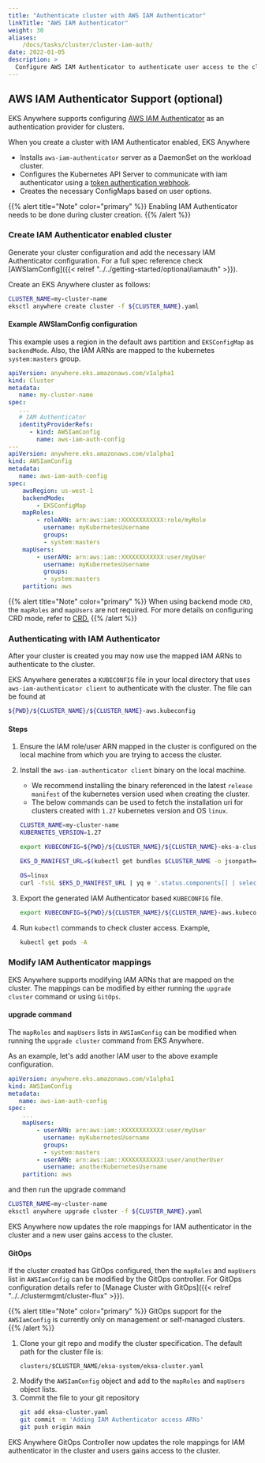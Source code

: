 ```yaml
---
title: "Authenticate cluster with AWS IAM Authenticator"
linkTitle: "AWS IAM Authenticator"
weight: 30
aliases:
    /docs/tasks/cluster/cluster-iam-auth/
date: 2022-01-05
description: >
  Configure AWS IAM Authenticator to authenticate user access to the cluster
---
```


## AWS IAM Authenticator Support (optional)

EKS Anywhere supports configuring [AWS IAM Authenticator](https://github.com/kubernetes-sigs/aws-iam-authenticator) as an authentication provider for clusters.

When you create a cluster with IAM Authenticator enabled, EKS Anywhere 
* Installs `aws-iam-authenticator` server as a DaemonSet on the workload cluster.
* Configures the Kubernetes API Server to communicate with iam authenticator using a [token authentication webhook](https://kubernetes.io/docs/admin/authentication/#webhook-token-authentication).
* Creates the necessary ConfigMaps based on user options.

{{% alert title="Note" color="primary" %}}
Enabling IAM Authenticator needs to be done during cluster creation.
{{% /alert %}}

### Create IAM Authenticator enabled cluster
Generate your cluster configuration and add the necessary IAM Authenticator configuration. For a full spec reference check [AWSIamConfig]({{< relref "../../getting-started/optional/iamauth" >}}).

Create an EKS Anywhere cluster as follows:

```bash
CLUSTER_NAME=my-cluster-name
eksctl anywhere create cluster -f ${CLUSTER_NAME}.yaml
```

#### Example AWSIamConfig configuration
This example uses a region in the default aws partition and `EKSConfigMap` as `backendMode`. Also, the IAM ARNs are mapped to the kubernetes `system:masters` group.
```yaml
apiVersion: anywhere.eks.amazonaws.com/v1alpha1
kind: Cluster
metadata:
   name: my-cluster-name
spec:
   ...
   # IAM Authenticator
   identityProviderRefs:
      - kind: AWSIamConfig
        name: aws-iam-auth-config
---
apiVersion: anywhere.eks.amazonaws.com/v1alpha1
kind: AWSIamConfig
metadata:
   name: aws-iam-auth-config
spec:
    awsRegion: us-west-1
    backendMode:
        - EKSConfigMap
    mapRoles:
        - roleARN: arn:aws:iam::XXXXXXXXXXXX:role/myRole
          username: myKubernetesUsername
          groups:
          - system:masters
    mapUsers:
        - userARN: arn:aws:iam::XXXXXXXXXXXX:user/myUser
          username: myKubernetesUsername
          groups:
          - system:masters
    partition: aws
```

{{% alert title="Note" color="primary" %}}
When using backend mode `CRD`, the `mapRoles` and `mapUsers` are not required. For more details on configuring CRD mode, refer to [CRD.](https://github.com/kubernetes-sigs/aws-iam-authenticator#crd-alpha)
{{% /alert %}}

### Authenticating with IAM Authenticator
After your cluster is created you may now use the mapped IAM ARNs to authenticate to the cluster. 

EKS Anywhere generates a `KUBECONFIG` file in your local directory that uses `aws-iam-authenticator client` to authenticate with the cluster. The file can be found at
```bash
${PWD}/${CLUSTER_NAME}/${CLUSTER_NAME}-aws.kubeconfig
```
#### Steps
1. Ensure the IAM role/user ARN mapped in the cluster is configured on the local machine from which you are trying to access the cluster.
2. Install the `aws-iam-authenticator client` binary on the local machine. 
    * We recommend installing the binary referenced in the latest `release manifest` of the kubernetes version used when creating the cluster.
    * The below commands can be used to fetch the installation uri for clusters created with `1.27` kubernetes version and OS `linux`.
    ```bash
    CLUSTER_NAME=my-cluster-name
    KUBERNETES_VERSION=1.27

    export KUBECONFIG=${PWD}/${CLUSTER_NAME}/${CLUSTER_NAME}-eks-a-cluster.kubeconfig

    EKS_D_MANIFEST_URL=$(kubectl get bundles $CLUSTER_NAME -o jsonpath="{.spec.versionsBundles[?(@.kubeVersion==\"$KUBERNETES_VERSION\")].eksD.manifestUrl}")
    
    OS=linux
    curl -fsSL $EKS_D_MANIFEST_URL | yq e '.status.components[] | select(.name=="aws-iam-authenticator") | .assets[] | select(.os == '"\"$OS\""' and .type == "Archive") | .archive.uri' -
    ```

3. Export the generated IAM Authenticator based `KUBECONFIG` file.
    ```bash
    export KUBECONFIG=${PWD}/${CLUSTER_NAME}/${CLUSTER_NAME}-aws.kubeconfig
    ```
4. Run `kubectl` commands to check cluster access. Example,
    ```bash
    kubectl get pods -A
    ```

### Modify IAM Authenticator mappings
EKS Anywhere supports modifying IAM ARNs that are mapped on the cluster. The mappings can be modified by either running the `upgrade cluster` command or using `GitOps`.

#### upgrade command
The `mapRoles` and `mapUsers` lists in `AWSIamConfig` can be modified when running the `upgrade cluster` command from EKS Anywhere.

As an example, let's add another IAM user to the above example configuration.
```yaml
apiVersion: anywhere.eks.amazonaws.com/v1alpha1
kind: AWSIamConfig
metadata:
   name: aws-iam-auth-config
spec:
    ...
    mapUsers:
        - userARN: arn:aws:iam::XXXXXXXXXXXX:user/myUser
          username: myKubernetesUsername
          groups:
          - system:masters
        - userARN: arn:aws:iam::XXXXXXXXXXXX:user/anotherUser
          username: anotherKubernetesUsername
    partition: aws
```
and then run the upgrade command
```bash
CLUSTER_NAME=my-cluster-name
eksctl anywhere upgrade cluster -f ${CLUSTER_NAME}.yaml
```
EKS Anywhere now updates the role mappings for IAM authenticator in the cluster and a new user gains access to the cluster.

#### GitOps
If the cluster created has GitOps configured, then the `mapRoles` and `mapUsers` list in `AWSIamConfig` can be modified by the GitOps controller. For GitOps configuration details refer to [Manage Cluster with GitOps]({{< relref "../../clustermgmt/cluster-flux" >}}).

{{% alert title="Note" color="primary" %}}
GitOps support for the `AWSIamConfig` is currently only on management or self-managed clusters.
{{% /alert %}}

1. Clone your git repo and modify the cluster specification.
   The default path for the cluster file is:
    ```
    clusters/$CLUSTER_NAME/eksa-system/eksa-cluster.yaml
    ```
2. Modify the `AWSIamConfig` object and add to the `mapRoles` and `mapUsers` object lists.
3. Commit the file to your git repository
    ```bash
    git add eksa-cluster.yaml
    git commit -m 'Adding IAM Authenticator access ARNs'
    git push origin main
    ```
EKS Anywhere GitOps Controller now updates the role mappings for IAM authenticator in the cluster and users gains access to the cluster.

